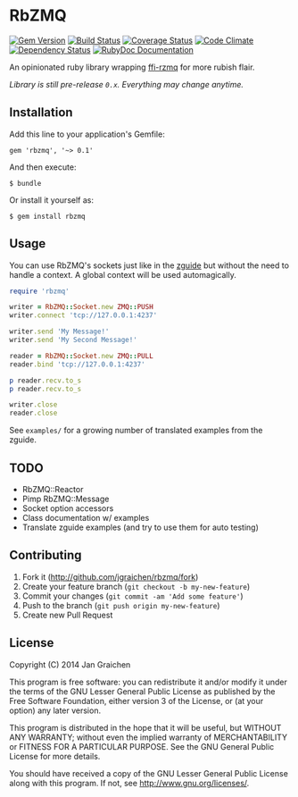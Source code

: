 # RbZMQ

[![Gem Version](https://badge.fury.io/rb/rbzmq.svg)](http://badge.fury.io/rb/rbzmq)
[![Build Status](http://img.shields.io/travis/jgraichen/rbzmq/master.svg)](https://travis-ci.org/jgraichen/rbzmq)
[![Coverage Status](http://img.shields.io/coveralls/jgraichen/rbzmq/master.svg)](https://coveralls.io/r/jgraichen/rbzmq)
[![Code Climate](http://img.shields.io/codeclimate/github/jgraichen/rbzmq.svg)](https://codeclimate.com/github/jgraichen/rbzmq)
[![Dependency Status](http://img.shields.io/gemnasium/jgraichen/rbzmq.svg)](https://gemnasium.com/jgraichen/rbzmq)
[![RubyDoc Documentation](http://img.shields.io/badge/rubydoc-here-blue.svg)](http://rubydoc.info/github/jgraichen/rbzmq/master/frames)

An opinionated ruby library wrapping [ffi-rzmq](https://github.com/chuckremes/ffi-rzmq) for more rubish flair.

*Library is still pre-release `0.x`. Everything may change anytime.*

## Installation

Add this line to your application's Gemfile:

    gem 'rbzmq', '~> 0.1'

And then execute:

    $ bundle

Or install it yourself as:

    $ gem install rbzmq

## Usage

You can use RbZMQ's sockets just like in the [zguide](http://zguide.zeromq.org/) but without the need to handle a context. A global context will be used automagically.

```ruby
require 'rbzmq'

writer = RbZMQ::Socket.new ZMQ::PUSH
writer.connect 'tcp://127.0.0.1:4237'

writer.send 'My Message!'
writer.send 'My Second Message!'

reader = RbZMQ::Socket.new ZMQ::PULL
reader.bind 'tcp://127.0.0.1:4237'

p reader.recv.to_s
p reader.recv.to_s

writer.close
reader.close
```

See `examples/` for a growing number of translated examples from the zguide.

## TODO

* RbZMQ::Reactor
* Pimp RbZMQ::Message
* Socket option accessors
* Class documentation w/ examples
* Translate zguide examples (and try to use them for auto testing)

## Contributing

1. Fork it (http://github.com/jgraichen/rbzmq/fork)
2. Create your feature branch (`git checkout -b my-new-feature`)
3. Commit your changes (`git commit -am 'Add some feature'`)
4. Push to the branch (`git push origin my-new-feature`)
5. Create new Pull Request

## License

Copyright (C) 2014 Jan Graichen

This program is free software: you can redistribute it and/or modify it under the terms of the GNU Lesser General Public License as published by the Free Software Foundation, either version 3 of the License, or (at your option) any later version.

This program is distributed in the hope that it will be useful, but WITHOUT ANY WARRANTY; without even the implied warranty of MERCHANTABILITY or FITNESS FOR A PARTICULAR PURPOSE.  See the GNU General Public License for more details.

You should have received a copy of the GNU Lesser General Public License along with this program.  If not, see <http://www.gnu.org/licenses/>.
